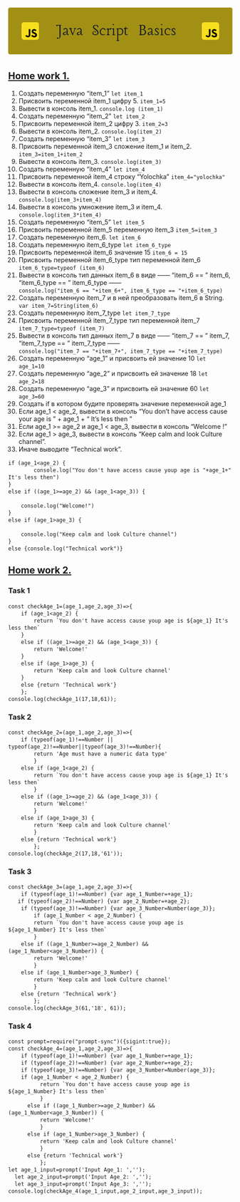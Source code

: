 #  ![image](https://github.com/NatashaSmolyak/Java-Script/blob/main/assets/JS-header-image.png)
## [Home work 1.](https://github.com/NatashaSmolyak/Java-Script/blob/main/HW_1_JS.js)
1. Создать переменную “item_1”
```let item_1```
2. Присвоить переменной item_1 цифру 5.
``item_1=5``
3. Вывести в консоль item_1.
``console.log (item_1)``
4. Создать переменную “item_2”
``let item_2``
5. Присвоить переменной item_2 цифру 3.
``item_2=3``
6. Вывести в консоль item_2.
``console.log(item_2)``
7. Создать переменную “item_3”
``let item_3``
8. Присвоить переменной item_3 сложение item_1 и item_2.
``item_3=item_1+item_2``
9. Вывести в консоль item_3.
``console.log(item_3)``
10. Создать переменную “item_4”
``let item_4``
11. Присвоить переменной item_4 строку “Yolochka”
``item_4="yolochka"``
12. Вывести в консоль item_4.
``console.log(item_4)``
13. Вывести в консоль сложение item_3 и item_4.
``console.log(item_3+item_4)``
14. Вывести в консоль умножение item_3 и item_4.
``console.log(item_3*item_4)``
15. Создать переменную “item_5”
``let item_5``
16. Присвоить переменной item_5 переменную item_3
``item_5=item_3``
17. Создать переменную item_6.
``let item_6``
18. Создать переменную item_6_type
``let item_6_type``
19. Присвоить переменной item_6 значение 15
``item_6 = 15``
20. Присвоить переменной item_6_type тип переменной item_6
``item_6_type=typeof (item_6)``
21. Вывести в консоль тип данных item_6 в виде ——  “item_6 == ”  item_6,  “item_6_type == ”  item_6_type ——  
``console.log("item_6 == "+item_6+", item_6_type == "+item_6_type)``
22. Создать переменную item_7 и в ней преобразовать item_6 в String.
``var item_7=String(item_6)``
23. Создать переменную item_7_type
``let item_7_type``
24. Присвоить переменной item_7_type тип переменной item_7
``item_7_type=typeof (item_7)``
25. Вывести в консоль тип данных item_7 в виде ——  “item_7 == ”  item_7,  “item_7_type == ”  item_7_type ——  
``console.log("item_7 == "+item_7+", item_7_type == "+item_7_type)``
26. Создать переменную “age_1” и присвоить ей значение 10
``let age_1=10``
27. Создать переменную “age_2” и присвоить ей значение 18
``let age_2=18``
28. Создать переменную “age_3” и присвоить ей значение 60
``let age_3=60``
29. Создать if в котором будите проверять значение переменной age_1
30. Если age_1 < age_2, вывести в консоль “You don’t have access cause your age is ” + age_1 + “ It’s less then ”
31. Если age_1 >=  age_2 и age_1 <  age_3, вывести в консоль “Welcome  !”
32. Если age_1  > age_3, вывести в консоль “Keep calm and look Culture channel”.
33. Иначе выводите “Technical work”.
```
if (age_1<age_2) {
        console.log("You don't have access cause youp age is "+age_1+" It's less then")
}
else if ((age_1>=age_2) && (age_1<age_3)) {
    
    console.log("Welcome!")
}
else if (age_1>age_3) {
    
    console.log("Keep calm and look Culture channel")
}
else {console.log("Technical work")}
```
## [Home work 2.](https://github.com/NatashaSmolyak/Java-Script/blob/main/HW_2_JS.js)
### Task 1
```
const checkAge_1=(age_1,age_2,age_3)=>{
    if (age_1<age_2) {
        return `You don't have access cause youp age is ${age_1} It's less then`
    }
    else if ((age_1>=age_2) && (age_1<age_3)) {
        return 'Welcome!'
    }
    else if (age_1>age_3) {
        return 'Keep calm and look Culture channel'
    }
    else {return 'Technical work'} 
    };
console.log(checkAge_1(17,18,61));
```
### Task 2
```
const checkAge_2=(age_1,age_2,age_3)=>{
    if (typeof(age_1)!==Number || typeof(age_2)!==Number||typeof(age_3)!==Number){ 
        return 'Age must have a numeric data type'
        }
    else if (age_1<age_2) {
        return `You don't have access cause youp age is ${age_1} It's less then`
        }
    else if ((age_1>=age_2) && (age_1<age_3)) {
        return 'Welcome!'
        }
    else if (age_1>age_3) {
        return 'Keep calm and look Culture channel'
        }
    else {return 'Technical work'} 
        };
console.log(checkAge_2(17,18,'61'));
```
### Task 3
```
const checkAge_3=(age_1,age_2,age_3)=>{
    if (typeof(age_1)!==Number) {var age_1_Number=+age_1};
   if (typeof(age_2)!==Number) {var age_2_Number=+age_2};
    if (typeof(age_3)!==Number) {var age_3_Number=Number(age_3)};
        if (age_1_Number < age_2_Number) {
        return `You don't have access cause youp age is ${age_1_Number} It's less then`
        }
    else if ((age_1_Number>=age_2_Number) && (age_1_Number<age_3_Number)) {
        return 'Welcome!'
        }
    else if (age_1_Number>age_3_Number) {
        return 'Keep calm and look Culture channel'
        }
    else {return 'Technical work'} 
        };
console.log(checkAge_3(61,'18', 61));
```
### Task 4
```
const prompt=require("prompt-sync")({sigint:true});
const checkAge_4=(age_1,age_2,age_3)=>{
    if (typeof(age_1)!==Number) {var age_1_Number=+age_1};
    if (typeof(age_2)!==Number) {var age_2_Number=+age_2};
    if (typeof(age_3)!==Number) {var age_3_Number=Number(age_3)};
    if (age_1_Number < age_2_Number) {
          return `You don't have access cause youp age is ${age_1_Number} It's less then`
          }
      else if ((age_1_Number>=age_2_Number) && (age_1_Number<age_3_Number)) {
          return 'Welcome!'
          }
      else if (age_1_Number>age_3_Number) {
          return 'Keep calm and look Culture channel'
          }
      else {return 'Technical work'} 
          };
let age_1_input=prompt('Input Age_1: ','');
  let age_2_input=prompt('Input Age_2: ','');
  let age_3_input=prompt('Input Age_3: ','');
console.log(checkAge_4(age_1_input,age_2_input,age_3_input));
```
